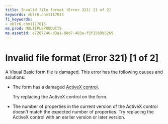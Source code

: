 ```yaml
---
title: Invalid file format (Error 321) [1 of 2]
keywords: vblr6.chm1117815
f1_keywords:
- vblr6.chm1117815
ms.prod: MULTIPLEPRODUCTS
ms.assetid: a7287746-d3a1-08d7-483a-f5f1569b5269
---
```



# Invalid file format (Error 321) [1 of 2]

A Visual Basic form file is damaged. This error has the following causes and solutions:



- The form has a damaged [ActiveX control](vbe-glossary.md).
    
    Try replacing the ActiveX control on the form.
    
- The number of properties in the current version of the ActiveX control doesn't match the expected number of properties. Try replacing the ActiveX control with an earlier version or later version.
    


